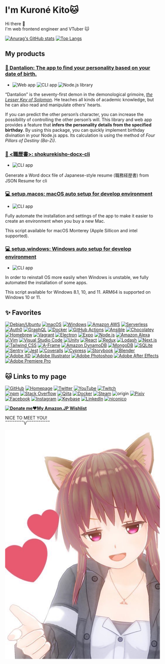 # I'm **Kuroné Kito**🐱

Hi there 👋  
I'm web frontend engineer and VTuber 🐱

[![Anurag's GitHub stats](https://github-readme-stats.vercel.app/api?border_color=036&border_radius=28&count_private=true&include_all_commits=true&line_height=24&show_icons=true&theme=tokyonight&username=kurone-kito)](https://github.com/anuraghazra/github-readme-stats)
[![Top Langs](https://github-readme-stats.vercel.app/api/top-langs/?border_color=036&border_radius=28&card_width=445&count_private=true&exclude_repo=mic-test-for-oculus-quest&langs_count=8&layout=compact&show_icons=true&theme=tokyonight&username=kurone-kito)](https://github.com/anuraghazra/github-readme-stats)

## My products

### [**🦁 Dantalion**: The app to find your personality based on your date of birth.](https://kurone-kito.github.io/dantalion/)

- ![Web app](https://img.shields.io/badge/-Web_app-303) ![CLI app](https://img.shields.io/badge/-CLI_app-033) ![Node.js library](https://img.shields.io/badge/-Node.js_library-000)

“Dantalion” is the seventy-first demon in the demonological grimoire, _[the Lesser Key of Solomon](https://en.wikipedia.org/wiki/The_Lesser_Key_of_Solomon)_. He teaches all kinds of academic knowledge, but he can also read and manipulate others’ hearts.

If you can predict the other person’s character, you can increase the possibility of controlling the other person’s will. This library and web app provides a feature that **infers the personality details from the specified birthday**. By using this package, you can quickly implement birthday divination in your Node.js apps. Its calculation is using the method of _Four Pillars of Destiny (Ba-Zi)_.

### [**📄 <職歴書>**: shokurekisho-docx-cli](https://github.com/kurone-kito/shokurekisho-docx-cli)

- ![CLI app](https://img.shields.io/badge/-CLI_app-033)

Generate a Word docx file of Japanese-style resume (職務経歴書) from JSON Resume for cli

### [**💻 setup.macos**: macOS auto setup for develop environment](https://github.com/kurone-kito/setup.macos)

- ![CLI app](https://img.shields.io/badge/-CLI_app-033)

Fully automate the installation and settings of the app to make it easier
to create an environment when you buy a new Mac.

This script available for macOS Monterey
(Apple Sillicon and intel supported).

### [**💻 setup.windows**: Windows auto setup for develop environment](https://github.com/kurone-kito/setup.windows)

- ![CLI app](https://img.shields.io/badge/-CLI_app-033)

In order to reinstall OS more easily when Windows is unstable,
we fully automated the installation of some apps.

This script available for Windows 8.1, 10, and 11.
ARM64 is supported on Windows 10 or 11.

## ✨ Favorites

[![Debian/Ubuntu](https://img.shields.io/badge/-Debian/Ubuntu-000?logo=ubuntu)](https://ubuntu.com/)
[![macOS](https://img.shields.io/badge/-macOS-000?logo=apple&logoColor=555)](https://www.apple.com/macos/)
[![Windows](https://img.shields.io/badge/-Windows-000?logo=windows&logoColor=00A4EF)](https://www.microsoft.com/windows)
[![Amazon AWS](https://img.shields.io/badge/-Amazon_AWS-000?logo=amazonaws&logoColor=F90)](https://aws.amazon.com/)
[![Serverless](https://img.shields.io/badge/-Serverless-000?logo=serverless)](https://www.serverless.com/)
[![Auth0](https://img.shields.io/badge/-Auth0-000?logo=auth0)](https://auth0.com/)
[![GraphQL](https://img.shields.io/badge/-GraphQL-000?logo=graphql&logoColor=E10098)](https://graphql.org/)
[![Docker](https://img.shields.io/badge/-Docker-000?logo=docker)](https://www.docker.com/)
[![GitHub Actions](https://img.shields.io/badge/-GitHub_Actions-000?logo=githubactions)](https://github.com/features/actions)
[![Ansible](https://img.shields.io/badge/-Ansible-000?logo=ansible&logoColor=E00)](https://www.ansible.com/)
[![Chocolatey](https://img.shields.io/badge/-Chocolatey-000?logo=chocolatey)](https://chocolatey.org/)
[![Homebrew](https://img.shields.io/badge/-Homebrew-000?logo=homebrew)](https://brew.sh/)
[![Vagrant](https://img.shields.io/badge/-Vagrant-000?logo=vagrant&logoColor=1868F2)](https://www.vagrantup.com/)
[![Electron](https://img.shields.io/badge/-Electron-000?logo=electron)](https://www.electronjs.org/)
[![Expo](https://img.shields.io/badge/-Expo-000?logo=expo)](https://expo.dev/)
[![Node.js](https://img.shields.io/badge/-Node.js-000?logo=nodedotjs)](https://nodejs.org/)
[![Amazon Alexa](https://img.shields.io/badge/-Amazon_Alexa-000?logo=amazonalexa)](https://developer.amazon.com/alexa)
[![Vim](https://img.shields.io/badge/-Vim-000?logo=vim&logoColor=019733)](https://www.vim.org/)
[![Visual Studio Code](https://img.shields.io/badge/-Visual_Studio_Code-000?logo=visualstudiocode&logoColor=007ACC)](https://code.visualstudio.com/)
[![Unity](https://img.shields.io/badge/-Unity-000?logo=unity)](https://unity.com/)
[![React](https://img.shields.io/badge/-React-000?logo=react)](https://reactjs.org/)
[![Redux](https://img.shields.io/badge/-Redux-000?logo=redux&logoColor=764ABC)](https://redux.js.org/)
[![Lodash](https://img.shields.io/badge/-Lodash-000?logo=lodash)](https://lodash.com/)
[![Next.js](https://img.shields.io/badge/-Next.js-000?logo=nextdotjs)](https://nextjs.org/)
[![Tailwind CSS](https://img.shields.io/badge/-Tailwind_CSS-000?logo=tailwindcss)](https://tailwindcss.com/)
[![A-Frame](https://img.shields.io/badge/-A--Frame-000?logo=aframe)](https://aframe.io/)
[![Amazon DynamoDB](https://img.shields.io/badge/-DynamoDB-000?logo=amazondynamodb&logoColor=4053D6)](https://aws.amazon.com/dynamodb/)
[![MongoDB](https://img.shields.io/badge/-MongoDB-000?logo=mongodb)](https://www.mongodb.com/)
[![SQLite](https://img.shields.io/badge/-SQLite-000?logo=sqlite)](https://www.sqlite.org/)
[![Sentry](https://img.shields.io/badge/-Sentry-000?logo=sentry)](https://sentry.io/)
[![Jest](https://img.shields.io/badge/-Jest-000?logo=jest&logoColor=C21325)](https://jestjs.io/)
[![Coveralls](https://img.shields.io/badge/-Coveralls-000?logo=coveralls)](https://coveralls.io/)
[![Cypress](https://img.shields.io/badge/-Cypress-000?logo=cypress)](https://www.cypress.io/)
[![Storybook](https://img.shields.io/badge/-Storybook-000?logo=storybook)](https://storybook.js.org/)
[![Blender](https://img.shields.io/badge/-Blender-000?logo=blender)](https://www.blender.org/)
[![Adobe XD](https://img.shields.io/badge/-XD-000?logo=adobexd)](https://www.adobe.com/products/xd.html)
[![Adobe Illustrator](https://img.shields.io/badge/-Illustrator-000?logo=adobeillustrator)](https://www.adobe.com/products/illustrator.html)
[![Adobe Photoshop](https://img.shields.io/badge/-Photoshop-000?logo=adobephotoshop)](https://www.adobe.com/products/photoshop.html)
[![Adobe After Effects](https://img.shields.io/badge/-AfterEffects-000?logo=adobeaftereffects)](https://www.adobe.com/products/aftereffects.html)
[![Adobe Premiere Pro](https://img.shields.io/badge/-Premiere_Pro-000?logo=adobepremierepro)](https://www.adobe.com/products/premiere.html)

## 🐱 Links to my page

[![GitHub](https://img.shields.io/badge/-Here!_%F0%9F%90%B1-000?color=FFF&logo=github&logoColor=181717&style=flat)](https://github.com/kurone-kito)
[![Homepage](https://img.shields.io/badge/-https%3A%2F%2Fkit.black%2F-000?labelColor=FFF&logo=netlify)](https://kit.black/)
[![Twitter](https://img.shields.io/badge/-%40kurone__kito-000?labelColor=FFF&logo=twitter)](https://twitter.com/kurone_kito)
[![YouTube](https://img.shields.io/badge/-kurone__kito-000?labelColor=FFF&logo=youtube&logoColor=F00)](https://youtube.com/c/kuronekito)
[![Twitch](https://img.shields.io/badge/-kurone__kito-000?labelColor=FFF&logo=twitch)](https://www.twitch.tv/kurone_kito)  
[![npm](https://img.shields.io/badge/-%40kurone--kito-000?labelColor=FFF&logo=npm)](https://www.npmjs.com/~kurone-kito)
[![Stack Overflow](https://img.shields.io/badge/-kurone--kito-000?logo=stackoverflow)](https://stackoverflow.com/users/10965755/kurone-kito)
[![Qiita](https://img.shields.io/badge/-kurone--kito-000?logo=qiita)](https://qiita.com/kurone-kito)
[![Docker](https://img.shields.io/badge/-kuronekito-000?logo=docker)](https://hub.docker.com/u/kuronekito)
[![Steam](https://img.shields.io/badge/-kurone__kito-000?logo=steam)](https://steamcommunity.com/id/kurone_kito/)
![origin](https://img.shields.io/badge/-kito--kurone-000?logo=origin)
[![Pixiv](https://img.shields.io/badge/-kurone__kito-000?logo=pixiv)](https://www.pixiv.net/users/43011580)
[![Facebook](https://img.shields.io/badge/-kurone.kito-000?logo=facebook)](https://www.facebook.com/krone.kito/)
[![Instagram](https://img.shields.io/badge/-kurone__kito-000?logo=instagram)](https://www.instagram.com/kurone_kito/)
[![Keybase](https://img.shields.io/badge/-kurone__kito-000?logo=keybase)](https://keybase.io/kurone_kito)
[![LinkedIn](https://img.shields.io/badge/-kurone--kito-000?logo=linkedin&logoColor=0A66C2)](https://www.linkedin.com/in/kurone-kito/)
[![niconico](https://img.shields.io/badge/-87247457-000?logo=niconico&logoColor=F3E8E5)](https://www.nicovideo.jp/user/87247457)

**[![Donate me❤️My Amazon.JP Wishlist](https://img.shields.io/badge/-%2ADonate_me%E2%9D%A4My_Amazon.JP_wishlist%2A-000?color=EAEDED&labelColor=232F3E&logo=amazon&style=for-the-badge)](https://www.amazon.co.jp/hz/wishlist/ls/27C22EN4MOBL8)**

NICE TO MEET YOU!  
‾‾‾‾‾‾‾‾V‾‾‾‾‾‾‾‾‾‾

![🐱](https://raw.githubusercontent.com/kurone-kito/kurone-kito/master/kito01.jpg)

<!--
**kurone-kito/kurone-kito** is a ✨ _special_ ✨ repository because its `README.md` (this file) appears on your GitHub profile.

Here are some ideas to get you started:

- 🔭 I’m currently working on ...
- 🌱 I’m currently learning ...
- 👯 I’m looking to collaborate on ...
- 🤔 I’m looking for help with ...
- 💬 Ask me about ...
- 📫 How to reach me: ...
- 😄 Pronouns: ...
- ⚡ Fun fact: ...
-->
